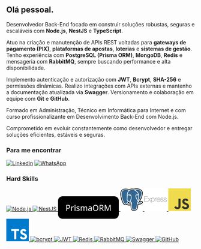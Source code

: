 <html>
  <body>
    <main>
      <section>
        <h1>Olá pessoal.</h1>
      </section>
      <section>
<p>
  Desenvolvedor Back-End focado em construir soluções robustas, seguras e escaláveis com <strong>Node.js</strong>, <strong>NestJS</strong> e <strong>TypeScript</strong>.
</p>
<p>
  Atuo na criação e manutenção de APIs REST voltadas para <strong>gateways de pagamento (PIX)</strong>, <strong>plataformas de apostas</strong>, <strong>loterias</strong> e <strong>sistemas de gestão</strong>. Tenho experiência com <strong>PostgreSQL (Prisma ORM)</strong>, <strong>MongoDB</strong>, <strong>Redis</strong> e mensageria com <strong>RabbitMQ</strong>, sempre buscando performance e alta disponibilidade.
</p>
<p>
  Implemento autenticação e autorização com <strong>JWT</strong>, <strong>Bcrypt</strong>, <strong>SHA-256</strong> e permissões dinâmicas. Realizo integrações com APIs externas e mantenho a documentação atualizada via <strong>Swagger</strong>. Versionamento e colaboração em equipe com <strong>Git</strong> e <strong>GitHub</strong>.
</p>
<p>
  Formado em Administração, Técnico em Informática para Internet e com curso profissionalizante em Desenvolvimento Back-End com Node.js.
</p>
<p>
  Comprometido em evoluir constantemente como desenvolvedor e entregar soluções eficientes, estáveis e seguras.
</p>
      </section>
      <section>
        <h3>Para me encontrar</h3>
        <p>
          <a href="https://www.linkedin.com/in/paulors1206/" target="blank"
            ><img
              src="https://expertdigital.net/wp-content/uploads/2018/11/linkedin-logo.png"
              alt="Linkedin"
              height="60"
              width="60"
          /></a>
          <a
            href="https://api.whatsapp.com/send?phone=5516991867675"
            target="blank"
            ><img
              src="https://logodownload.org/wp-content/uploads/2015/04/whatsapp-logo-png-0.png"
              alt="WhatsApp"
              height="60"
              width="60"
          /></a>
        </p>
      </section>
<section>
  <h3>Hard Skills</h3>
  <p>
    <a href="https://nodejs.org" target="_blank" rel="noreferrer">
      <img src="https://img.shields.io/badge/-Node.js-000000?style=for-the-badge&logoColor=FFFFFF&color=000000" alt="Node.js" height="60">
    </a>
    <a href="https://nestjs.com/" target="_blank" rel="noreferrer">
      <img src="https://img.shields.io/badge/-NestJS-000000?style=for-the-badge&logoColor=FFFFFF&color=000000" alt="NestJS" height="60">
    </a>
    <a href="https://www.prisma.io/" target="_blank" rel="noreferrer">
        <span style="
          display: inline-block;
          height: 60px;
          line-height: 60px;
          background-color: #000000;
          color: #FFFFFF;
          padding: 0 20px;
          border-radius: 12px;
          font-family: 'Segoe UI', sans-serif;
          font-size: 22px;
          font-weight: 500;
          user-select: none;
        ">
          PrismaORM
       </span>
    </a>
    <a href="https://www.postgresql.org" target="_blank" rel="noreferrer">
      <img src="https://raw.githubusercontent.com/github/explore/main/topics/postgresql/postgresql.png" alt="PostgreSQL" width="60" height="60" />
    </a>
    <a href="https://expressjs.com/" target="_blank" rel="noreferrer">
      <img src="https://raw.githubusercontent.com/github/explore/main/topics/express/express.png" alt="Express" width="60" height="60" />
    </a>
    <a href="https://developer.mozilla.org/pt-BR/docs/Web/JavaScript" target="_blank" rel="noreferrer">
      <img src="https://raw.githubusercontent.com/github/explore/main/topics/javascript/javascript.png" alt="JavaScript" width="60" height="60" />
    </a>
    <a href="https://www.typescriptlang.org/docs/" target="_blank" rel="noreferrer">
      <img src="https://raw.githubusercontent.com/github/explore/main/topics/typescript/typescript.png" alt="TypeScript" width="60" height="60" />
    </a>
    <a href="https://github.com/kelektiv/node.bcrypt.js" target="_blank" rel="noreferrer">
      <img src="https://img.shields.io/badge/-Bcrypt-000000?style=for-the-badge&logoColor=FFFFFF&color=000000" alt="bcrypt" height="60">
    </a>
    <a href="https://jwt.io/" target="_blank" rel="noreferrer">
      <img src="https://jwt.io/img/pic_logo.svg" alt="JWT" width="60" height="60" />
    </a>
    <a href="https://redis.io/" target="_blank" rel="noreferrer">
      <img src="https://img.shields.io/badge/-Redis-000000?style=for-the-badge&logoColor=FFFFFF&color=000000" alt="Redis" height="60">
    </a>
    <a href="https://www.rabbitmq.com/" target="_blank" rel="noreferrer">
      <img src="https://img.shields.io/badge/-RabbitMQ-000000?style=for-the-badge&logoColor=FFFFFF&color=000000" alt="RabbitMQ" height="60">
    </a>
    <a href="https://swagger.io/tools/swagger-ui/" target="_blank" rel="noreferrer">
      <img src="https://img.shields.io/badge/-Swagger-000000?style=for-the-badge&logoColor=FFFFFF&color=000000" alt="Swagger" height="60">
    </a>
    <a href="https://github.com/" target="_blank" rel="noreferrer">
      <img src="https://github.githubassets.com/images/modules/logos_page/GitHub-Mark.png" alt="GitHub" width="60" height="60" />
    </a>
  </p>
</section>
    </main>
  </body>
</html>
